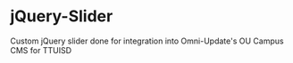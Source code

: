 # jQuery-Slider
Custom jQuery slider done for integration into Omni-Update's OU Campus CMS for TTUISD
